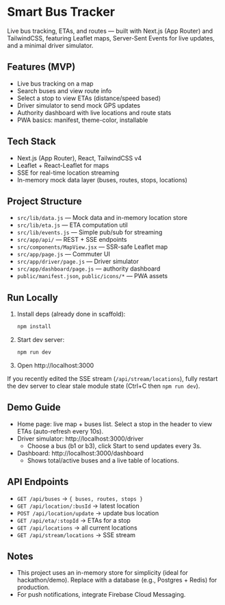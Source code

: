 # Smart Bus Tracker

Live bus tracking, ETAs, and routes — built with Next.js (App Router) and TailwindCSS, featuring Leaflet maps, Server-Sent Events for live updates, and a minimal driver simulator.

## Features (MVP)

- Live bus tracking on a map
- Search buses and view route info
- Select a stop to view ETAs (distance/speed based)
- Driver simulator to send mock GPS updates
- Authority dashboard with live locations and route stats
- PWA basics: manifest, theme-color, installable

## Tech Stack

- Next.js (App Router), React, TailwindCSS v4
- Leaflet + React-Leaflet for maps
- SSE for real-time location streaming
- In-memory mock data layer (buses, routes, stops, locations)

## Project Structure

- `src/lib/data.js` — Mock data and in-memory location store
- `src/lib/eta.js` — ETA computation util
- `src/lib/events.js` — Simple pub/sub for streaming
- `src/app/api/` — REST + SSE endpoints
- `src/components/MapView.jsx` — SSR-safe Leaflet map
- `src/app/page.js` — Commuter UI
- `src/app/driver/page.js` — Driver simulator
- `src/app/dashboard/page.js` — authority dashboard
- `public/manifest.json`, `public/icons/*` — PWA assets

## Run Locally

1. Install deps (already done in scaffold):
    ```bash
    npm install
    ```
2. Start dev server:
    ```bash
    npm run dev
    ```
3. Open http://localhost:3000

If you recently edited the SSE stream (`/api/stream/locations`), fully restart the dev server to clear stale module state (Ctrl+C then `npm run dev`).

## Demo Guide

- Home page: live map + buses list. Select a stop in the header to view ETAs (auto-refresh every 10s).
- Driver simulator: http://localhost:3000/driver
  - Choose a bus (b1 or b3), click Start to send updates every 3s.
- Dashboard: http://localhost:3000/dashboard
  - Shows total/active buses and a live table of locations.

## API Endpoints

- `GET /api/buses` → `{ buses, routes, stops }`
- `GET /api/location/:busId` → latest location
- `POST /api/location/update` → update bus location
- `GET /api/eta/:stopId` → ETAs for a stop
- `GET /api/locations` → all current locations
- `GET /api/stream/locations` → SSE stream

## Notes

- This project uses an in-memory store for simplicity (ideal for hackathon/demo). Replace with a database (e.g., Postgres + Redis) for production.
- For push notifications, integrate Firebase Cloud Messaging.
